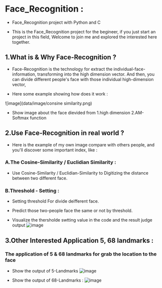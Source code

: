 # Face_Recognition : 

- Face_Recognition project with Python and C

- This is the Face_Recognition project for the begineer, if you just start an project in this field, Welcome to join me and explored the interested here together.
 

## 1.What is & Why Face-Recognition ?

- Face-Recognition is the technology for extract the individual-face-information, transforming into the high dimension vector.
And then, you can divide different people's face with those individual high-dimension vector,  

- Here some example showing how does it work :

 ![image](data/image/consine similarity.png)

	
	
	
- Show image about the face dievided from 1.high dimension 2.AM-Softmax function


## 2.Use Face-Recognition in real world ?

- Here is the example of my own image compare with others people, and you'll discover some important index, like : 

### A.The Cosine-Similarity / Euclidian Similarity : 

- Use Cosine-Similarity / Euclidian-Similarity to Digitizing the distance between two different face.

### B.Threshold - Setting : 

- Setting threshold For divide deifferent face.  
- Predict those two-people face the same or not by threshold.

- Visualize the thersholde swtting value in the code and the result judge output 
![image](data/2.png)

## 3.Other Interested Application 5, 68 landmarks : 

### The application of 5 & 68 landmarks for grab the location to the face

- Show the output of 5-Landmarks
![image](data.png)

- Show the output of 68-Landmarks :
![image](data.png)

